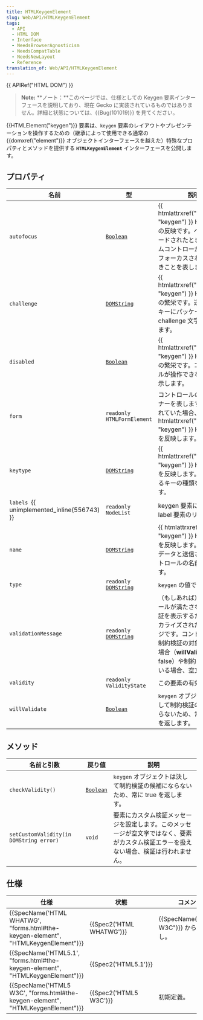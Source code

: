 ```yaml
---
title: HTMLKeygenElement
slug: Web/API/HTMLKeygenElement
tags:
  - API
  - HTML DOM
  - Interface
  - NeedsBrowserAgnosticism
  - NeedsCompatTable
  - NeedsNewLayout
  - Reference
translation_of: Web/API/HTMLKeygenElement
---
```

{{ APIRef("HTML DOM") }}

> **Note:** **ノート：**このページでは、仕様としての Keygen 要素インターフェースを説明しており、現在 Gecko に実装されているものではありません。詳細と状態については、{{Bug(101019)}} を見てください。

{{HTMLElement("keygen")}} 要素は、`keygen` 要素のレイアウトやプレゼンテーションを操作するための（継承によって使用できる通常の {{domxref("element")}} オブジェクトインターフェースを越えた）特殊なプロパティとメソッドを提供する **`HTMLKeygenElement`** インターフェースを公開します。

## プロパティ

| 名前                                                  | 型                                                                                                            | 説明                                                                                                                                                                                                         |
| ----------------------------------------------------- | ------------------------------------------------------------------------------------------------------------- | ------------------------------------------------------------------------------------------------------------------------------------------------------------------------------------------------------------ |
| `autofocus`                                           | [`Boolean`](/ja/JavaScript/Reference/Global_Objects/Boolean "en/JavaScript/Reference/Global Objects/Boolean") | {{ htmlattrxref("autofocus", "keygen") }} HTML 属性の反映です。ページがロードされたとき、フォームコントローが input にフォーカスされているべきことを表します。                                |
| `challenge`                                           | [`DOMString`](/ja/DOM/DOMString "En/DOM/DOMString")                                                           | {{ htmlattrxref("challenge", "keygen") }} HTML 属性の繁栄です。送信されたキーにパッケージされた challenge 文字列を含みます。                                                                  |
| `disabled`                                            | [`Boolean`](/ja/JavaScript/Reference/Global_Objects/Boolean "en/JavaScript/Reference/Global Objects/Boolean") | {{ htmlattrxref("disabled", "keygen") }} HTML 属性の繁栄です。コントロールが操作できないことを示します。                                                                                         |
| `form`                                                | `readonly HTMLFormElement`                                                                                    | コントロールの form オーナーを表します。定義されていた場合、 {{ htmlattrxref("form", "keygen") }} HTML 属性を反映します。                                                                        |
| `keytype`                                             | [`DOMString`](/ja/DOM/DOMString "En/DOM/DOMString")                                                           | {{ htmlattrxref("keytype", "keygen") }} HTML 属性を反映します。使用されるキーの種類を含みます。                                                                                                 |
| `labels `{{ unimplemented_inline(556743) }} | `readonly NodeList`                                                                                           | keygen 要素に関連する label 要素のリストです。                                                                                                                                                               |
| `name`                                                | [`DOMString`](https://developer.mozilla.org/En/DOM/DOMString "En/DOM/DOMString")                              | {{ htmlattrxref("name", "keygen") }} HTML 属性を反映します。フォームデータと送信されるコントロールの名前を含みます。                                                                             |
| `type`                                                | `readonly `[`DOMString`](/ja/DOM/DOMString "En/DOM/DOMString")                                                | `keygen` の値です。                                                                                                                                                                                          |
| `validationMessage`                                   | `readonly `[`DOMString`](/ja/DOM/DOMString "En/DOM/DOMString")                                                | （もしあれば） コントロールが満たさない制約検証を表示するためのローカライズされたメッセージです。コントロールが制約検証の対象ではない場合（**willValidate** が false）や制約を満たしている場合、空文字です。 |
| `validity`                                            | `readonly ValidityState`                                                                                      | この要素の有効性です。                                                                                                                                                                                       |
| `willValidate`                                        | [`Boolean`](/ja/JavaScript/Reference/Global_Objects/Boolean "en/JavaScript/Reference/Global Objects/Boolean") | `keygen` オブジェクトは決して制約検証の候補にならないため、常に false を返します。                                                                                                                           |

## メソッド

| 名前と引数                              | 戻り値                                                                                                        | 説明                                                                                                                                   |
| --------------------------------------- | ------------------------------------------------------------------------------------------------------------- | -------------------------------------------------------------------------------------------------------------------------------------- |
| `checkValidity()`                       | [`Boolean`](/ja/JavaScript/Reference/Global_Objects/Boolean "en/JavaScript/Reference/Global Objects/Boolean") | `keygen` オブジェクトは決して制約検証の候補にならないため、常に true を返します。                                                      |
| `setCustomValidity(in DOMString error)` | `void`                                                                                                        | 要素にカスタム検証メッセージを設定します。このメッセージが空文字ではなく、要素がカスタム検証エラーを扱えない場合、検証は行われません。 |

## 仕様

| 仕様                                                                                                         | 状態                             | コメント                                        |
| ------------------------------------------------------------------------------------------------------------ | -------------------------------- | ----------------------------------------------- |
| {{SpecName('HTML WHATWG', "forms.html#the-keygen-element", "HTMLKeygenElement")}} | {{Spec2('HTML WHATWG')}} | {{SpecName("HTML5 W3C")}} から変更なし。 |
| {{SpecName('HTML5.1', "forms.html#the-keygen-element", "HTMLKeygenElement")}}     | {{Spec2('HTML5.1')}}     |                                                 |
| {{SpecName('HTML5 W3C', "forms.html#the-keygen-element", "HTMLKeygenElement")}}     | {{Spec2('HTML5 W3C')}}     | 初期定義。                                      |
